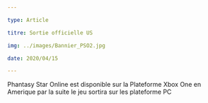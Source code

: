 ```yaml
---

type: Article

titre: Sortie officielle US

img: ../images/Bannier_PSO2.jpg

date: 2020/04/15 

---
```


Phantasy Star Online est disponible sur la Plateforme Xbox One en Amerique par la suite le jeu sortira sur les plateforme PC

